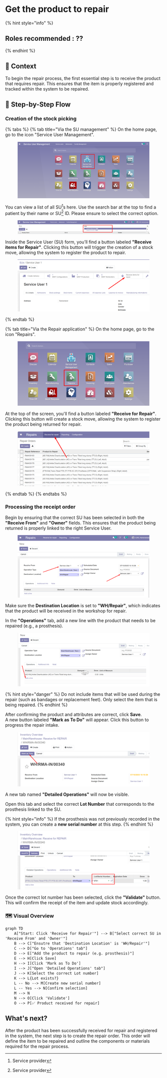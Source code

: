 # Get the product to repair

{% hint style="info" %}
## Roles recommended :  ??
{% endhint %}

## **🧭** Context&#x20;

To begin the repair process, the first essential step is to receive the product that requires repair. This ensures that the item is properly registered and tracked within the system to be repaired.&#x20;

## 🔄 Step-by-Step Flow&#x20;

### Creation of the stock picking

{% tabs %}
{% tab title="Via the SU management" %}
On the home page, go to the icon "Service User Management".

<figure><img src="../../.gitbook/assets/image (160).png" alt=""><figcaption></figcaption></figure>

You can view a list of all SU[^1]s here. Use the search bar at the top to find a patient by their name or SU[^1] ID. Please ensure to select the correct option.

<figure><img src="../../.gitbook/assets/image (161).png" alt=""><figcaption></figcaption></figure>

Inside the Service User (SU) form, you’ll find a button labeled **"Receive items for Repair"**. Clicking this button will trigger the creation of a stock move, allowing the system to register the product to repair.

<figure><img src="../../.gitbook/assets/image (269).png" alt=""><figcaption></figcaption></figure>
{% endtab %}

{% tab title="Via the Repair application" %}
On the home page, go to the icon "Repairs".

<figure><img src="../../.gitbook/assets/image (270).png" alt=""><figcaption></figcaption></figure>

At the top of the screen, you'll find a button labeled **"Receive for Repair"**. Clicking this button will create a stock move, allowing the system to register the product being returned for repair.

<figure><img src="../../.gitbook/assets/image (271).png" alt=""><figcaption></figcaption></figure>
{% endtab %}
{% endtabs %}

### Processing the receipt order

Begin by ensuring that the correct SU has been selected in both the **"Receive From"** and **"Owner"** fields. This ensures that the product being returned is properly linked to the right Service User.

<figure><img src="../../.gitbook/assets/image (272).png" alt=""><figcaption></figcaption></figure>

Make sure the **Destination Location** is set to **"WH/Repair"**, which indicates that the product will be received in the workshop for repair.

In the **"Operations"** tab, add a new line with the product that needs to be repaired (e.g., a prosthesis).

<figure><img src="../../.gitbook/assets/image (273).png" alt=""><figcaption></figcaption></figure>

{% hint style="danger" %}
Do not include items that will be used during the repair (such as bandages or replacement feet). Only select the item that is being repaired.
{% endhint %}

After confirming the product and attributes are correct, click **Save**.\
A new button labeled **"Mark as To Do"** will appear. Click this button to progress the repair intake.

<figure><img src="../../.gitbook/assets/image (274).png" alt=""><figcaption></figcaption></figure>

A new tab named **"Detailed Operations"** will now be visible.

Open this tab and select the correct **Lot Number** that corresponds to the prosthesis linked to the SU.

{% hint style="info" %}
If the prosthesis was not previously recorded in the system, you can create a **new serial number** at this step.
{% endhint %}

<figure><img src="../../.gitbook/assets/image (275).png" alt=""><figcaption></figcaption></figure>



Once the correct lot number has been selected, click the **"Validate"** button. This will confirm the receipt of the item and update stock accordingly.

### 🗺️ Visual Overview&#x20;

```mermaid
graph TD
    A["Start: Click 'Receive for Repair'"] --> B["Select correct SU in 'Receive From' and 'Owner'"]
    B --> C["Ensutre that 'Destination Location' is 'WH/Repair'"]
    C --> D["Go to 'Operations' tab"]
    D --> E["Add the product to repair (e.g. prosthesis)"]
    E --> H[Click Save]
    H --> I[Click 'Mark as To Do']
    I --> J["Open 'Detailed Operations' tab"]
    J --> K[Select the correct Lot number]
    K --> L{Lot exists?}
    L -- No --> M[Create new serial number]
    L -- Yes --> N[Confirm selection]
    M --> N
    N --> O[Click 'Validate']
    O --> P[✅ Product received for repair]
```

## What's next?&#x20;

After the product has been successfully received for repair and registered in the system, the next step is to create the repair order. This order will define the item to be repaired and outline the components or materials required for the repair process.

[^1]: Service provider
